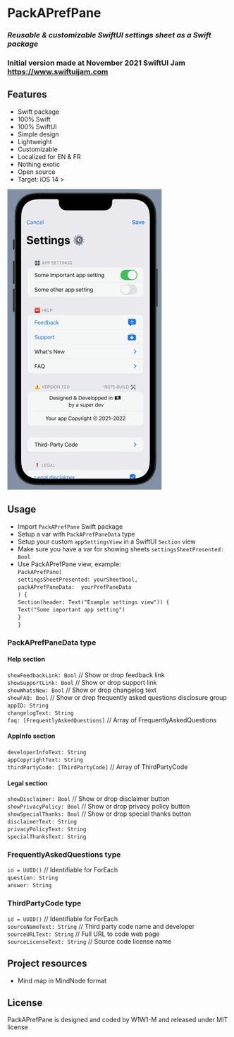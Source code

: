 # **PackAPrefPane**

### *Reusable & customizable SwiftUI settings sheet as a Swift package*
### Initial version made at November 2021 SwiftUI Jam https://www.swiftuijam.com

## Features
* Swift package
* 100% Swift
* 100% SwiftUI
* Simple design
* Lightweight
* Customizable
* Localized for EN & FR
* Nothing exotic
* Open source
* Target: iOS 14 >

![PackAPrefPane preview](Preview.png)

## Usage
* Import `PackAPrefPane` Swift package
* Setup a var with `PackAPrefPaneData` type
* Setup your custom `appSettingsView` in a SwiftUI `Section` view
* Make sure you have a var for showing sheets `settingsSheetPresented: Bool`
* Use PackAPrefPane view, example:  
`PackAPrefPane(`  
    `settingsSheetPresented: yourSheetbool,`  
    `packAPrefPaneData:  yourPrefPaneData`  
`) {`  
    `Section(header: Text("Example settings view")) {`  
        `Text("Some important app setting")`  
    `}`  
`}`  

### PackAPrefPaneData type
#### Help section
`showFeedbackLink: Bool` // Show or drop feedback link  
`showSupportLink: Bool` // Show or drop support link  
`showWhatsNew: Bool` // Show or drop changelog text  
`showFAQ: Bool` // Show or drop frequently asked questions disclosure group  
`appID: String`  
`changelogText: String`  
`faq: [FrequentlyAskedQuestions]` // Array of FrequentlyAskedQuestions  
#### AppInfo section
`developerInfoText: String`  
`appCopyrightText: String`  
`thirdPartyCode: [ThirdPartyCode]` // Array of ThirdPartyCode  
#### Legal section
`showDisclaimer: Bool` // Show or drop disclaimer button  
`showPrivacyPolicy: Bool` // Show or drop privacy policy button  
`showSpecialThanks: Bool` // Show or drop special thanks button  
`disclaimerText: String`  
`privacyPolicyText: String`  
`specialThanksText: String`  

### FrequentlyAskedQuestions type
`id = UUID()` // Identifiable for ForEach  
`question: String`  
`answer: String`  

### ThirdPartyCode type
`id = UUID()` // Identifiable for ForEach  
`sourceNameText: String` // Third party code name and developer  
`sourceURLText: String` // Full URL to code web page  
`sourceLicenseText: String` // Source code license name  

## Project resources
* Mind map in MindNode format

## License
PackAPrefPane is designed and coded by W1W1-M and released under MIT license
